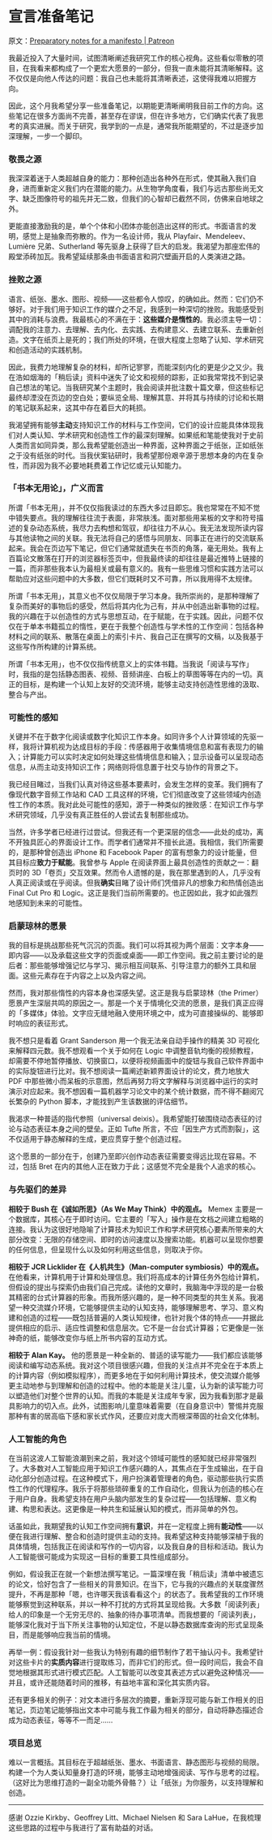 # 宣言准备笔记

原文：[Preparatory notes for a manifesto | Patreon](https://www.patreon.com/posts/preparatory-for-130320045)

我最近投入了大量时间，试图清晰阐述我研究工作的核心视角。这些看似零散的项目，在我看来都构成了一个更宏大愿景的一部分，但我一直未能将其清晰解释。这不仅仅是向他人传达的问题：我自己也未能将其清晰表述，这使得我难以把握方向。

因此，这个月我希望分享一些准备笔记，以期能更清晰阐明我目前工作的方向。这些笔记在很多方面尚不完善，甚至存在谬误，但在许多地方，它们确实代表了我思考的真实进展。而关于研究，我学到的一点是，通常我所能期望的，不过是逐步加深理解，一步一个脚印。

### **敬畏之源**

我深深着迷于人类超越自身的能力：那种创造出各种外在形式，使其融入我们自身，进而重新定义我们内在潜能的能力。从生物学角度看，我们与远古那些尚无文字、缺乏图像符号的祖先并无二致，但我们的心智却已截然不同，仿佛来自地球之外。

更能直接激励我的是，单个个体和小团体亦能创造出这样的形式。书面语言的发明，感觉上是抽象而弥散的。作为一名设计师，我从 Playfair、Mendeleev、Lumière 兄弟、Sutherland 等先驱身上获得了巨大的启发。我渴望为那座宏伟的殿堂添砖加瓦。我希望延续那条由书面语言和洞穴壁画开启的人类演进之路。

### **挫败之源**

语言、纸张、墨水、图形、视频——这些都令人惊叹，的确如此。然而：它们仍不够好。对于我们用于知识工作的媒介之不足，我感到一种深切的挫败。我能感受到其中的消耗与浪费。我最核心的不满在于：**这些媒介是惰性的**。我必须主导一切：调配我的注意力、去理解、去内化、去实践、去构建意义、去建立联系、去重新创造。文字在纸页上是死的；我们所处的环境，在很大程度上忽略了认知、学术研究和创造活动的实践机制。

因此，我费力地理解复杂的材料，却所记寥寥，而能深刻内化的更是少之又少。我在浩如烟海的「稍后读」资料中迷失了论文和视频的踪影，正如我常常找不到记录自己想法的笔记。当我研究某个主题时，我会阅读并批注数十篇文章，但这些标记最终却湮没在页边的空白处；要纵览全局、理解其意、并将其与持续的讨论和长期的笔记联系起来，这其中存在着巨大的耗损。

我渴望拥有能够**主动**支持知识工作的材料与工作空间，它们的设计应能具体体现我们对人类认知、学术研究和创造性工作的最深刻理解。如果纸和笔能使我对于史前人类而言如同异类，那么我希望能创造出一种界面，这种界面之于纸张，正如纸张之于没有纸张的时代。当我伏案钻研时，我希望那份艰辛源于思想本身的内在复杂性，而非因为我不必要地耗费着工作记忆或元认知能力。

### **「书本无用论」，广义而言**

所谓「书本无用」，并不仅仅指我读过的东西大多过目即忘。我也常常在不知不觉中错失要点。我的理解往往流于表面，非常肤浅。面对那些用呆板的文字和符号描述的复杂动态系统，我尽力去构想和驾驭，却往往力不从心。我无法发现所读内容与其他读物之间的关联。我无法将自己的感悟与同朋友、同事正在进行的交流联系起来。我会在页边写下笔记，但它们通常就遗失在书页的角落，毫无用处。我有上百篇论文散落在打开的浏览器标签页中，但我最终读的却往往是最近推特上链接的一篇，而非那些我本认为最相关或最有意义的。我有一些思维习惯和实践方法可以帮助应对这些问题中的大多数，但它们既耗时又不可靠，所以我用得不太规律。

所谓「书本无用」，其意义也不仅仅局限于学习本身。我所崇尚的，是那种理解了复杂而美好的事物后的感受，然后将其内化为己有，并从中创造出新事物的过程。我的兴趣在于以创造性的方式与思想互动，在于赋能，在于实践。因此，问题不仅仅在于单本书籍孤立的惰性，更在于我整个创造性与学术性的工作空间：包括各种材料之间的联系、散落在桌面上的索引卡片、我自己正在撰写的文稿，以及我基于这些写作所构建的计算系统。

所谓「书本无用」，也不仅仅指传统意义上的实体书籍。当我说「阅读与写作」时，我指的是包括静态图表、视频、音频讲座、白板上的草图等等在内的一切。真正的目标，是构建一个认知上友好的交流环境，能够主动支持创造性思维的汲取、整合与产出。

### **可能性的感知**

关键并不在于数字化阅读或数字化知识工作本身。如同许多个人计算领域的先驱一样，我将计算机视为达成目标的手段：传感器用于收集情境信息和富有表现力的输入；计算能力可以实时决定如何处理这些情境信息和输入；显示设备可以呈现动态信息，从而主动支持知识工作；网络则将信息置于社交与协作的背景之下。

我已经目睹过，当我们认真对待这些基本要素时，会发生怎样的变革。我们拥有了像现代数字音频工作站和 CAD 工具这样的环境，它们彻底改变了这些领域内创造性工作的本质。我对此处可能性的感知，源于一种类似的挫败感：在知识工作与学术研究领域，几乎没有真正胜任的人尝试去复制那些成功。

当然，许多学者已经进行过尝试。但我还有一个更深层的信念——此处的成功，离不开独具匠心的界面设计工作。而学者们通常并不擅长此道。我相信，我们所需要的，是那种曾创造出 iPhone 和 Facebook Paper 的富有想象力的设计能量，但其目标应**致力于赋能**。我曾参与 Apple 在阅读界面上最具创造性的贡献之一：翻页时的 3D「卷页」交互效果。然而令人遗憾的是，我在那里遇到的人，几乎没有人真正阅读或在乎阅读。但我**确实**目睹了设计师们凭借非凡的想象力和热情创造出 Final Cut Pro 和 Logic。这正是我们当前所需要的。也正因如此，我才如此强烈地感知到未来的可能性。

### **启蒙琼林的愿景**

我的目标是挑战那些死气沉沉的页面。我们可以将其视为两个层面：文字本身——即内容——以及承载这些文字的页面或桌面——即工作空间。我之前主要讨论的是后者：那些能够增强记忆与学习、揭示相互间联系、引导注意力的额外工具和层面。这些元素存在于内容之上以及内容之间。

然而，我对那些惰性的内容本身也深感失望。这正是我与启蒙琼林（the Primer）愿景产生深层共鸣的原因之一。那是一个关于情境化交流的愿景，是我们真正应得的「多媒体」体验。文字应无缝地融入使用环境之中，成为可直接操纵的、能够即时响应的表征形式。

我不想只是看着 Grant Sanderson 用一个我无法亲自动手操作的精美 3D 可视化来解释四元数。我不想观看一个关于如何在 Logic 中调整音轨均衡的视频教程，却需要不停地暂停播放、切换窗口，以便将视频画面中的旋钮与我自己软件界面中的实际旋钮进行比对。我不想阅读一篇阐述新颖界面设计的论文，费力地放大 PDF 中那些微小而呆板的示意图，然后再努力将文字解释与浏览器中运行的实时演示对应起来。我不想因看一篇机器学习论文中的某个统计数据，而不得不翻阅冗长繁杂的 Python 脚本，才能找到产生该数据的评估细节。

我渴求一种普适的指代参照（universal deixis）。我希望能打破围绕动态表征的讨论与动态表征本身之间的壁垒。正如 Tufte 所言，不应「因生产方式而割裂」，这不仅适用于静态解释的生成，更应贯穿于整个创造过程。

这个愿景的一部分在于，创建乃至即兴创作动态表征需要变得远比现在容易。不过，包括 Bret 在内的其他人正在致力于此；这感觉不完全是我个人追求的核心。

### **与先驱们的差异**

**相较于 Bush 在《诚如所思》（As We May Think）中的观点。** Memex 主要是一个数据库，其核心在于即时访问。它主要的「写入」操作是在文档之间建立粗略的连接。我认为这很好地隐喻了计算技术为知识工作和学术研究核心要素所带来的大部分改变：无限的存储空间、即时的访问速度以及搜索功能。机器可以呈现你想要的任何信息，但呈现什么以及如何利用这些信息，则取决于你。

**相较于 JCR Licklider 在《人机共生》（Man-computer symbiosis）中的观点。** 在他看来，计算机用于计算和处理信息。我们将高成本的计算任务外包给计算机，但假设的提出与探索仍由我们自己完成。读他的文章时，我脑海中浮现的是一台极其精密的台式计算器的形象。而我所感兴趣的，是一种不同类型的共生关系。我渴望一种交流媒介环境，它能够提供主动的认知支持，能够理解思考、学习、意义构建和创造的过程——既包括普遍的人类认知规律，也针对我个体的特点——并据此提供相应的启示、适应性调整和信息层次。它不是一台台式计算器；它更像是一张神奇的纸，能够改变你与纸上所书内容的互动方式。

**相较于 Alan Kay。** 他的愿景是一种全新的、普适的读写能力——我们都应该能够阅读和编写动态系统。我对这个项目很感兴趣，但我的关注点并不完全在于本质上的计算内容（例如模拟程序），而更多地在于如何利用计算技术，使交流媒介能够更主动地参与到理解和创造的过程中。他的本能是关注儿童，认为新的读写能力可以塑造他们对整个世界的认知。而我的本能是关注成年专家，因为我看到那才是最具影响力的切入点。此外，试图影响儿童意味着需要（在自身意识中）警惕并克服那种有害的居高临下感和家长式作风，还要应对庞大而根深蒂固的社会文化体制。

### **人工智能的角色**

在当前这波人工智能浪潮到来之前，我对这个领域可能性的感知就已经非常强烈了。大多数对人工智能应用于知识工作感兴趣的人，其焦点在于生成输出，在于自动化部分创造过程。在这种模式下，用户扮演着管理者的角色，驱动那些执行实质性工作的代理程序。我乐于将那些琐碎重复的工作自动化，但我认为创造的核心在于用户自身。我希望支持在用户头脑内部发生的复杂过程——包括理解、意义构建、构思和表达。这更像是一种共生和延展认知的模式，而非简单的外包。

话虽如此，我期望我的认知工作空间拥有**意识**，并在一定程度上拥有**能动性**——以便在我进行理解、整合和创造时提供主动的支持。我希望这种支持能够深植于我的具体情境，包括我正在阅读和写作的一切内容，以及我自身的目标和活动。我认为人工智能很可能成为实现这一目标的重要工具性组成部分。

例如，假设我正在就一个新想法撰写笔记。一篇深埋在我「稍后读」清单中被遗忘的论文，恰好包含了一些相关的背景知识。在当下，它与我的兴趣点的关联度骤然提升，不再是那种「嗯，也许哪天我该看看这个」的状态了。我希望我的工作环境能够察觉到这种联系，并以一种不打扰的方式将其呈现给我。大多数「阅读列表」给人的印象是一个无穷无尽的、抽象的待办事项清单。而我想要的「阅读列表」，能够深化我对于当下所关注事物的认知定位，不是以静态数据库查询的形式呈现条目，而是能够响应我当前的情境。

再举一例：假设我针对一些我认为特别有趣的细节制作了若干抽认闪卡。我希望针对这些卡片的**实质内容**进行提取练习，而非它们的形式。但一段时间后，我会不自觉地根据其形式进行模式匹配。人工智能可以改变其表述方式以避免这种情况——并且，或许还能随着时间的推移，有益地丰富和深化其实质内容。

还有更多相关的例子：对文本进行多层次的摘要，重新浮现可能与新工作相关的旧笔记，页边笔记能够指出文本中可能与我工作最为相关的部分，自动将静态描述合成为动态表征，等等不一而足……

### **项目总览**

难以一言概括。其目标在于超越纸张、墨水、书面语言、静态图形与视频的局限。构建一个为人类认知量身打造的环境，能够主动地增强阅读、写作与思考的过程。（这好比为思维打造的一副全功能外骨骼？）让「纸张」为你服务，以支持理解和创造。

---

感谢 Ozzie Kirkby、Geoffrey Litt、Michael Nielsen 和 Sara LaHue，在我梳理这些思路的过程中与我进行了富有助益的对话。